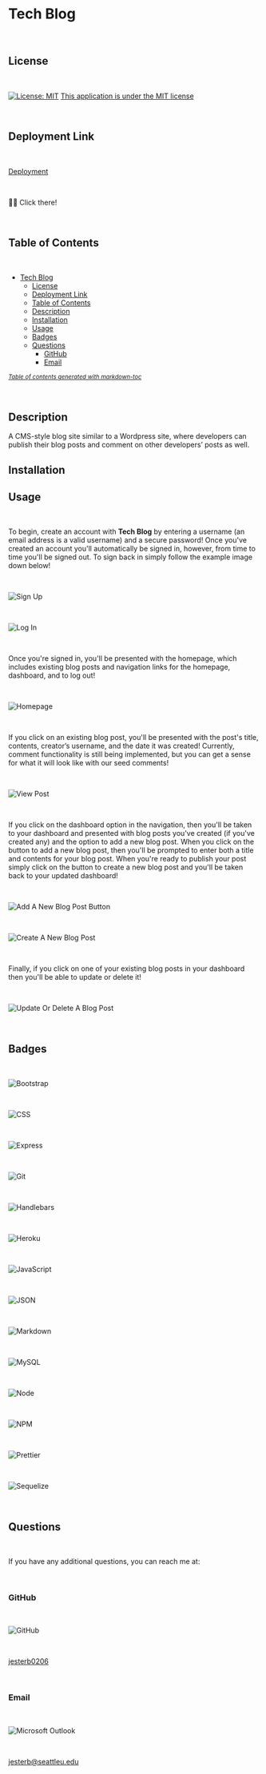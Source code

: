 # Tech Blog

<br>

## License

<br>

[![License: MIT](https://img.shields.io/badge/License-MIT-yellow.svg)](https://opensource.org/licenses/MIT)
[This application is under the MIT license](https://opensource.org/licenses/MIT)

<br>

## Deployment Link

<br>

[Deployment](https://tech-blog-0206.herokuapp.com)

<br>

☝🏻 Click there!

<br>

## Table of Contents

<br>

- [Tech Blog](#tech-blog)
  - [License](#license)
  - [Deployment Link](#deployment-link)
  - [Table of Contents](#table-of-contents)
  - [Description](#description)
  - [Installation](#installation)
  - [Usage](#usage)
  - [Badges](#badges)
  - [Questions](#questions)
    - [GitHub](#github)
    - [Email](#email)

<small><i><a href='http://ecotrust-canada.github.io/markdown-toc/'>Table of contents generated with markdown-toc</a></i></small>

<br>

## Description

A CMS-style blog site similar to a Wordpress site, where developers can publish their blog posts and comment on other developers’ posts as well.

## Installation

## Usage

<br>

To begin, create an account with **Tech Blog** by entering a username (an email address is a valid username) and a secure password! Once you've created an account you'll automatically be signed in, however, from time to time you'll be signed out. To sign back in simply follow the example image down below!

<br>

![Sign Up](assets/sign-up.png)

<br>

![Log In](assets/log-in.png)

<br>

Once you're signed in, you'll be presented with the homepage, which includes existing blog posts and navigation links for the homepage, dashboard, and to log out!

<br>

![Homepage](assets/home-page.png)

<br>

If you click on an existing blog post, you'll be presented with the post's title, contents, creator’s username, and the date it was created! Currently, comment functionality is still being implemented, but you can get a sense for what it will look like with our seed comments!

<br>

![View Post](assets/view-post.png)

<br>

If you click on the dashboard option in the navigation, then you'll be taken to your dashboard and presented with blog posts you've created (if you've created any) and the option to add a new blog post. When you click on the button to add a new blog post, then you'll be prompted to enter both a title and contents for your blog post. When you're ready to publish your post simply click on the button to create a new blog post and you'll be taken back to your updated dashboard!

<br>

![Add A New Blog Post Button](assets/new-post-1.png)

<br>

![Create A New Blog Post](assets/new-post-2.png)

<br>

Finally, if you click on one of your existing blog posts in your dashboard then you'll be able to update or delete it!

<br>

![Update Or Delete A Blog Post](assets/edit-post.png)

<br>

## Badges

<br>

![Bootstrap](https://img.shields.io/badge/Bootstrap-563D7C?style=for-the-badge&logo=bootstrap&logoColor=white)

<br>

![CSS](https://img.shields.io/badge/CSS3-1572B6?style=for-the-badge&logo=css3&logoColor=white)

<br>

![Express](https://img.shields.io/badge/Express.js-000000?style=for-the-badge&logo=express&logoColor=white)

<br>

![Git](https://img.shields.io/badge/GIT-E44C30?style=for-the-badge&logo=git&logoColor=white)

<br>

![Handlebars](https://img.shields.io/badge/Handlebars.js-f0772b?style=for-the-badge&logo=handlebarsdotjs&logoColor=black)

<br>

![Heroku](https://img.shields.io/badge/Heroku-430098?style=for-the-badge&logo=heroku&logoColor=white)

<br>

![JavaScript](https://img.shields.io/badge/JavaScript-323330?style=for-the-badge&logo=javascript&logoColor=F7DF1E)

<br>

![JSON](https://img.shields.io/badge/json-5E5C5C?style=for-the-badge&logo=json&logoColor=white)

<br>

![Markdown](https://img.shields.io/badge/Markdown-000000?style=for-the-badge&logo=markdown&logoColor=white)

<br>

![MySQL](https://img.shields.io/badge/MySQL-005C84?style=for-the-badge&logo=mysql&logoColor=white)

<br>

![Node](https://img.shields.io/badge/Node.js-339933?style=for-the-badge&logo=nodedotjs&logoColor=white)

<br>

![NPM](https://img.shields.io/badge/npm-CB3837?style=for-the-badge&logo=npm&logoColor=white)

<br>

![Prettier](https://img.shields.io/badge/prettier-1A2C34?style=for-the-badge&logo=prettier&logoColor=F7BA3E)

<br>

![Sequelize](https://img.shields.io/badge/Sequelize-52B0E7?style=for-the-badge&logo=Sequelize&logoColor=white)

<br>

## Questions

<br>

If you have any additional questions, you can reach me at:

<br>

### GitHub

<br>

![GitHub](https://img.shields.io/badge/GitHub-100000?style=for-the-badge&logo=github&logoColor=white)

<br>

[jesterb0206](https://www.github.com/jesterb0206)

<br>

### Email

<br>

![Microsoft Outlook](https://img.shields.io/badge/Microsoft_Outlook-0078D4?style=for-the-badge&logo=microsoft-outlook&logoColor=white)

<br>

jesterb@seattleu.edu

<br>
